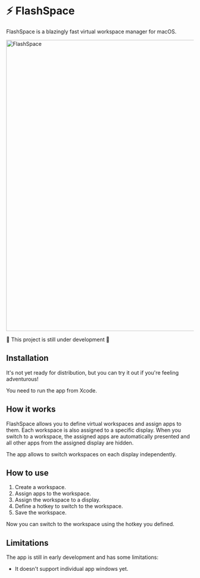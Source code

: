 # ⚡ FlashSpace

FlashSpace is a blazingly fast virtual workspace manager for macOS.

<img width="781" alt="FlashSpace" src="https://github.com/user-attachments/assets/67a97170-b9c0-462b-a5dd-ca13a8aa8a84" />

🚧 This project is still under development 🚧

## Installation

It's not yet ready for distribution, but you can try it out if you're feeling adventurous!

You need to run the app from Xcode.

## How it works

FlashSpace allows you to define virtual workspaces and assign apps to them. Each workspace is
also assigned to a specific display. When you switch to a workspace, the assigned apps are
automatically presented and all other apps from the assigned display are hidden.

The app allows to switch workspaces on each display independently.

## How to use

1. Create a workspace.
1. Assign apps to the workspace.
1. Assign the workspace to a display.
1. Define a hotkey to switch to the workspace.
1. Save the workspace.

Now you can switch to the workspace using the hotkey you defined.

## Limitations

The app is still in early development and has some limitations:

- It doesn't support individual app windows yet.
